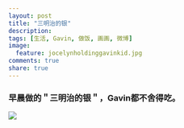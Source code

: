 ```yaml
---
layout: post
title: "三明治的银"
description: 
tags: [生活, Gavin, 做饭, 画画, 微博]
image:
  feature: jocelynholdinggavinkid.jpg
comments: true
share: true
---
```


### 早晨做的＂三明治的银＂，Gavin都不舍得吃。 ###

![](http://i.imgur.com/upab9pu.jpg)
